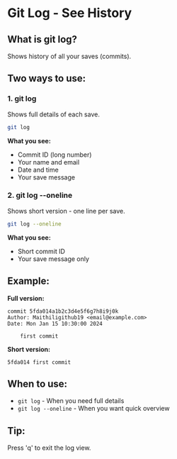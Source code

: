 # Git Log - See History

## What is git log?
Shows history of all your saves (commits).

## Two ways to use:

### 1. git log
Shows full details of each save.

```bash
git log
```

**What you see:**
- Commit ID (long number)
- Your name and email
- Date and time
- Your save message

### 2. git log --oneline
Shows short version - one line per save.

```bash
git log --oneline
```

**What you see:**
- Short commit ID
- Your save message only

## Example:

**Full version:**
```
commit 5fda014a1b2c3d4e5f6g7h8i9j0k
Author: Maithiligithub19 <email@example.com>
Date: Mon Jan 15 10:30:00 2024
    
    first commit
```

**Short version:**
```
5fda014 first commit
```

## When to use:
- `git log` - When you need full details
- `git log --oneline` - When you want quick overview

## Tip:
Press 'q' to exit the log view.